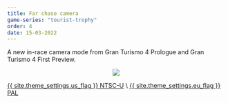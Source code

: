 ```yaml
---
title: Far chase camera
game-series: "tourist-trophy"
order: 4
date: 15-03-2022
---
```


A new in-race camera mode from Gran Turismo 4 Prologue and Gran Turismo 4 First Preview.

<p class="mod-screenshot" align="center">
<a href="https://i.imgur.com/fCgQDCH.png"><img src="https://i.imgur.com/fCgQDCHl.png"></a>
</p>

<a href="https://github.com/CookiePLMonster/Console-Cheat-Codes/blob/master/PS2/Tourist%20Trophy/Far%20chase%20camera/FF9C0E93_farchasecam.pnach" class="button" role="button" target="_blank">{{ site.theme_settings.us_flag }} NTSC-U</a> \\
<a href="https://github.com/CookiePLMonster/Console-Cheat-Codes/blob/master/PS2/Tourist%20Trophy/Far%20chase%20camera/CA9AA903_farchasecam.pnach" class="button" role="button" target="_blank">{{ site.theme_settings.eu_flag }} PAL</a>

